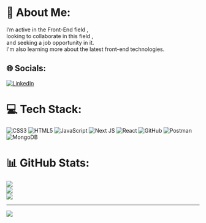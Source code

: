 # 💫 About Me:
I’m active in the Front-End field ,<br>looking to collaborate in this field ,<br>and seeking a job opportunity in it.<br>I'm also learning more about the latest front-end technologies.


## 🌐 Socials:
[![LinkedIn](https://img.shields.io/badge/LinkedIn-%230077B5.svg?logo=linkedin&logoColor=white)](https://linkedin.com/in/sevda-mehdizadeh-89a2572bb/) 

# 💻 Tech Stack:
![CSS3](https://img.shields.io/badge/css3-%231572B6.svg?style=for-the-badge&logo=css3&logoColor=white) ![HTML5](https://img.shields.io/badge/html5-%23E34F26.svg?style=for-the-badge&logo=html5&logoColor=white) ![JavaScript](https://img.shields.io/badge/javascript-%23323330.svg?style=for-the-badge&logo=javascript&logoColor=%23F7DF1E) ![Next JS](https://img.shields.io/badge/Next-black?style=for-the-badge&logo=next.js&logoColor=white) ![React](https://img.shields.io/badge/react-%2320232a.svg?style=for-the-badge&logo=react&logoColor=%2361DAFB) ![GitHub](https://img.shields.io/badge/github-%23121011.svg?style=for-the-badge&logo=github&logoColor=white) ![Postman](https://img.shields.io/badge/Postman-FF6C37?style=for-the-badge&logo=postman&logoColor=white) ![MongoDB](https://img.shields.io/badge/MongoDB-%234ea94b.svg?style=for-the-badge&logo=mongodb&logoColor=white)
# 📊 GitHub Stats:
![](https://github-readme-stats.vercel.app/api?username=SMJVIKING&theme=dark&hide_border=false&include_all_commits=false&count_private=false)<br/>
![](https://github-readme-streak-stats.herokuapp.com/?user=SMJVIKING&theme=dark&hide_border=false)<br/>
![](https://github-readme-stats.vercel.app/api/top-langs/?username=SMJVIKING&theme=dark&hide_border=false&include_all_commits=false&count_private=false&layout=compact)

---
[![](https://visitcount.itsvg.in/api?id=SMJVIKING&icon=0&color=0)](https://visitcount.itsvg.in)

<!-- Proudly created with GPRM ( https://gprm.itsvg.in ) -->

